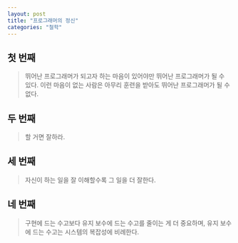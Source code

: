 ```yaml
---
layout: post
title: "프로그래머의 정신"
categories: "철학"
---
```


## 첫 번째

> 뛰어난 프로그래머가 되고자 하는 마음이 있어야만 뛰어난 프로그래머가 될 수 있다. 이런 마음이 없는 사람은 아무리 훈련을 받아도 뛰어난 프로그래머가 될 수 없다.

## 두 번째

> 할 거면 잘하라.

## 세 번째

> 자신이 하는 일을 잘 이해할수록 그 일을 더 잘한다.

## 네 번째

> 구현에 드는 수고보다 유지 보수에 드는 수고를 줄이는 게 더 중요하며, 유지 보수에 드는 수고는 시스템의 복잡성에 비례한다.
